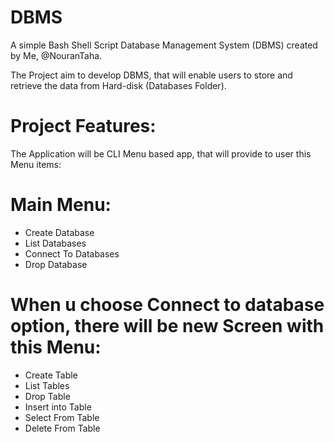 # DBMS
A simple Bash Shell Script Database Management System (DBMS) created by Me, @NouranTaha.

The Project aim to develop DBMS, that will enable users to store and retrieve the data from Hard-disk (Databases Folder).

# Project Features:
The Application will be CLI Menu based app, that will provide to user this Menu items:

# Main Menu:
- Create Database
- List Databases
- Connect To Databases
- Drop Database

# When u choose Connect to database option, there will be new Screen with this Menu:
- Create Table 
- List Tables
- Drop Table
- Insert into Table
- Select From Table
- Delete From Table
